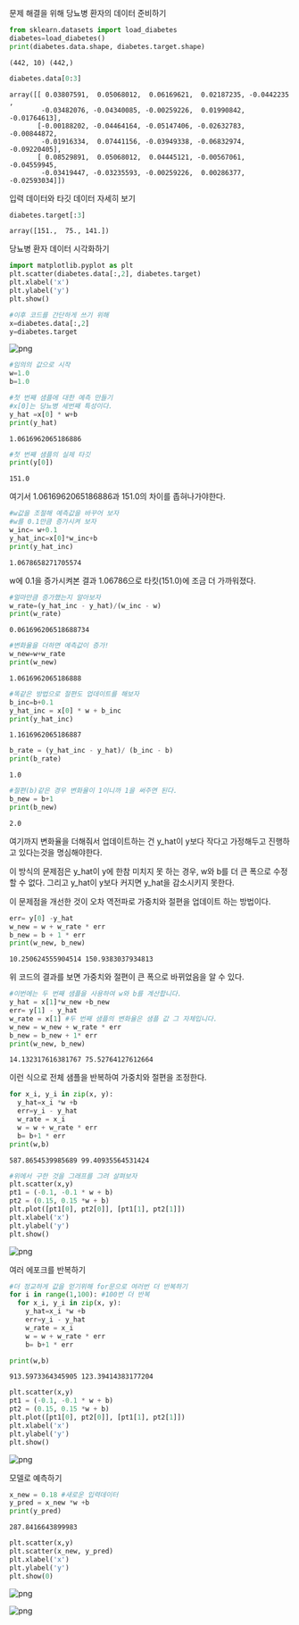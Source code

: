 문제 해결을 위해 당뇨병 환자의 데이터 준비하기


```python
from sklearn.datasets import load_diabetes
diabetes=load_diabetes()
print(diabetes.data.shape, diabetes.target.shape)
```

    (442, 10) (442,)
    


```python
diabetes.data[0:3]
```




    array([[ 0.03807591,  0.05068012,  0.06169621,  0.02187235, -0.0442235 ,
            -0.03482076, -0.04340085, -0.00259226,  0.01990842, -0.01764613],
           [-0.00188202, -0.04464164, -0.05147406, -0.02632783, -0.00844872,
            -0.01916334,  0.07441156, -0.03949338, -0.06832974, -0.09220405],
           [ 0.08529891,  0.05068012,  0.04445121, -0.00567061, -0.04559945,
            -0.03419447, -0.03235593, -0.00259226,  0.00286377, -0.02593034]])



입력 데이터와 타깃 데이터 자세히 보기


```python
diabetes.target[:3]
```




    array([151.,  75., 141.])



당뇨병 환자 데이터 시각화하기


```python
import matplotlib.pyplot as plt
plt.scatter(diabetes.data[:,2], diabetes.target)
plt.xlabel('x')
plt.ylabel('y')
plt.show()

#이후 코드를 간단하게 쓰기 위해
x=diabetes.data[:,2]
y=diabetes.target
```


    
![png](output_6_0.png)
    



```python
#임의의 값으로 시작
w=1.0
b=1.0
```


```python
#첫 번째 샘플에 대한 예측 만들기
#x[0]는 당뇨병 세번째 특성이다.
y_hat =x[0] * w+b
print(y_hat)
```

    1.0616962065186886
    


```python
#첫 번째 샘플의 실제 타깃
print(y[0])
```

    151.0
    

여기서 1.0616962065186886과 151.0의 차이를 좁혀나가야한다.


```python
#w값을 조절해 예측값을 바꾸어 보자
#w를 0.1만큼 증가시켜 보자
w_inc= w+0.1
y_hat_inc=x[0]*w_inc+b
print(y_hat_inc)
```

    1.0678658271705574
    

w에 0.1을 증가시켜본 결과 1.06786으로 타킷(151.0)에 조금 더 가까워졌다.



```python
#얼마만큼 증가했는지 알아보자
w_rate=(y_hat_inc - y_hat)/(w_inc - w)
print(w_rate)
```

    0.061696206518688734
    


```python
#변화율을 더하면 예측값이 증가!
w_new=w+w_rate
print(w_new)
```

    1.0616962065186888
    


```python
#똑같은 방법으로 절편도 업데이트를 해보자
b_inc=b+0.1
y_hat_inc = x[0] * w + b_inc
print(y_hat_inc)
```

    1.1616962065186887
    


```python
b_rate = (y_hat_inc - y_hat)/ (b_inc - b)
print(b_rate)
```

    1.0
    


```python
#절편(b)같은 경우 변화율이 1이니까 1을 써주면 된다.
b_new = b+1
print(b_new)
```

    2.0
    

여기까지 변화율을 더해줘서 업데이트하는 건 y_hat이 y보다 작다고 가정해두고 진행하고 있다는것을 명심해야한다.

이 방식의 문제점은 y_hat이 y에 한참 미치지 못 하는 경우, w와 b를 더 큰 폭으로 수정할 수 없다. 그리고 y_hat이 y보다 커지면 y_hat을 감소시키지 못한다.


이 문제점을 개선한 것이 오차 역전파로 가중치와 절편을 업데이트 하는 방법이다.


```python
err= y[0] -y_hat
w_new = w + w_rate * err
b_new = b + 1 * err
print(w_new, b_new)
```

    10.250624555904514 150.9383037934813
    

위 코드의 결과를 보면 가중치와 절편이 큰 폭으로 바뀌었음을 알 수 있다.


```python
#이번에는 두 번째 샘플을 사용하여 w와 b를 계산합니다.
y_hat = x[1]*w_new +b_new
err= y[1] - y_hat
w_rate = x[1] #두 번째 샘플의 변화율은 샘플 값 그 자체입니다.
w_new = w_new + w_rate * err
b_new = b_new + 1* err
print(w_new, b_new)
```

    14.132317616381767 75.52764127612664
    

이런 식으로 전체 샘플을 반복하여 가중치와 절편을 조정한다.


```python
for x_i, y_i in zip(x, y):
  y_hat=x_i *w +b
  err=y_i - y_hat
  w_rate = x_i
  w = w + w_rate * err
  b= b+1 * err
print(w,b)
```

    587.8654539985689 99.40935564531424
    


```python
#위에서 구한 것을 그래프를 그려 살펴보자
plt.scatter(x,y)
pt1 = (-0.1, -0.1 * w + b)
pt2 = (0.15, 0.15 *w + b)
plt.plot([pt1[0], pt2[0]], [pt1[1], pt2[1]])
plt.xlabel('x')
plt.ylabel('y')
plt.show()
```


    
![png](output_25_0.png)
    


여러 에포크를 반복하기


```python
#더 정교하게 값을 얻기위해 for문으로 여러번 더 반복하기
for i in range(1,100): #100번 더 반복
  for x_i, y_i in zip(x, y):
    y_hat=x_i *w +b
    err=y_i - y_hat
    w_rate = x_i
    w = w + w_rate * err
    b= b+1 * err

print(w,b)
```

    913.5973364345905 123.39414383177204
    


```python
plt.scatter(x,y)
pt1 = (-0.1, -0.1 * w + b)
pt2 = (0.15, 0.15 *w + b)
plt.plot([pt1[0], pt2[0]], [pt1[1], pt2[1]])
plt.xlabel('x')
plt.ylabel('y')
plt.show()
```


    
![png](output_28_0.png)
    


모델로 예측하기


```python
x_new = 0.18 #새로운 입력데이터
y_pred = x_new *w +b
print(y_pred)
```

    287.8416643899983
    


```python
plt.scatter(x,y)
plt.scatter(x_new, y_pred)
plt.xlabel('x')
plt.ylabel('y')
plt.show(0)
```


    
![png](output_31_0.png)
    



    
![png](output_31_1.png)
    

